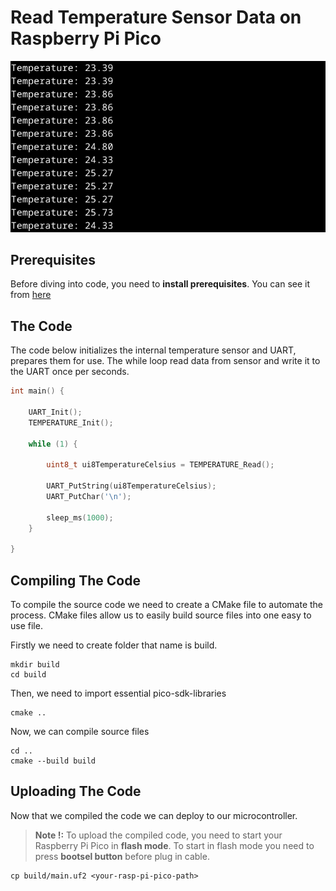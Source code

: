 # Read Temperature Sensor Data on Raspberry Pi Pico

<img src="img/temperature.png">

## Prerequisites

Before diving into code, you need to **install prerequisites**. You can see it from [here](INSTALLATION.md)

## The Code

The code below initializes the internal temperature sensor and UART, prepares them for use. The while loop read data from sensor and write it to the UART once per seconds.

```c++
int main() {

    UART_Init();
    TEMPERATURE_Init();

    while (1) {

        uint8_t ui8TemperatureCelsius = TEMPERATURE_Read();

        UART_PutString(ui8TemperatureCelsius);
        UART_PutChar('\n');

        sleep_ms(1000);
    }

}
```

## Compiling The Code

To compile the source code we need to create a CMake file to automate the process. CMake files allow us to  easily build source files into one easy to use file.

Firstly we need to create folder that name is build.

```console
mkdir build
cd build
```

Then, we need to import essential pico-sdk-libraries

```console
cmake ..
```

Now, we can compile source files

```console
cd ..
cmake --build build
```

## Uploading The Code

Now that we compiled the code we can deploy to our microcontroller.

> **Note !:** To upload the compiled code, you need to start your Raspberry Pi Pico in **flash mode**. To start in flash mode you need to press **bootsel button** before plug in cable.

```console
cp build/main.uf2 <your-rasp-pi-pico-path>
```